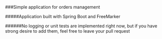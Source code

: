 ###Simple application for orders management

#####Application built with Spring Boot and FreeMarker

######No logging or unit tests are implemented right now, but if you have strong desire to add them, feel free to leave your pull request